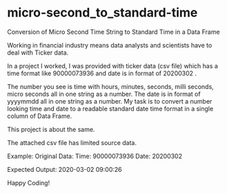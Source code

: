 # micro-second_to_standard-time
Conversion of Micro Second Time String to Standard Time in a Data Frame

Working in financial industry means data analysts and scientists have to deal with Ticker data. 

In a project I worked, I was provided with ticker data (csv file) which has a time format like 90000073936 and date is in format of 20200302 . 

The number you see is time with hours, minutes, seconds, milli seconds, micro seconds all in one string as a number. The date is in format of yyyymmdd all in one string as a number.
My task is to convert a number looking time and date to a readable standard date time format in a single column of Data Frame.

This project is about the same.

The attached csv file has limited source data.

Example:
Original Data:
Time: 90000073936
Date: 20200302

Expected Output:
2020-03-02 09:00:26


Happy Coding!
